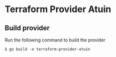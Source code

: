 # Terraform Provider Atuin


## Build provider

Run the following command to build the provider

```shell
$ go build -o terraform-provider-atuin
